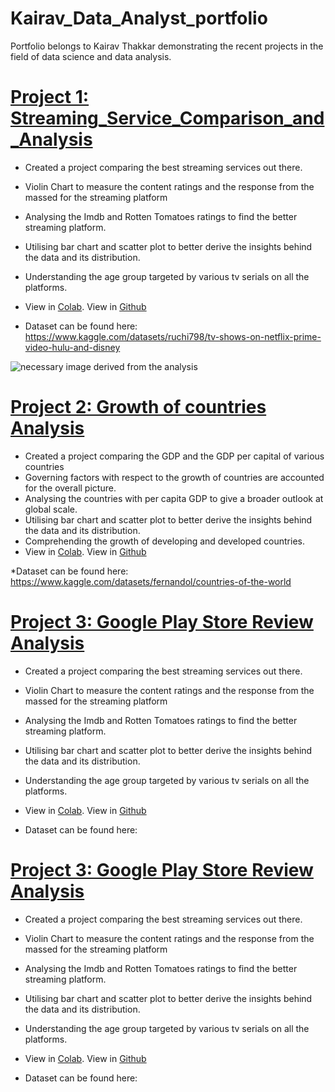 # Kairav_Data_Analyst_portfolio
Portfolio belongs to Kairav Thakkar demonstrating the recent projects in the field of data science and data analysis.

# [Project 1: Streaming_Service_Comparison_and_Analysis]() 
* Created a project comparing the best streaming services out there.
* Violin Chart to measure the content ratings and the response from the massed for the streaming platform
* Analysing the Imdb and Rotten Tomatoes ratings to find the better streaming platform.
* Utilising bar chart and scatter plot to better derive the insights behind the data and its distribution. 
* Understanding the age group targeted by various tv serials on all the platforms.
* View in [Colab](https://colab.research.google.com/drive/1G9vIDd--ozCaRNCOADCh-_e594ZUCAHS?usp=sharing). View in [Github](https://github.com/parzivalkairav/streaming-service-analysis) 


* Dataset can be found here: https://www.kaggle.com/datasets/ruchi798/tv-shows-on-netflix-prime-video-hulu-and-disney 

![necessary image derived from the analysis]()

# [Project 2: Growth of countries Analysis]([https://colab.research.google.com/drive/15ldWN4bBySpwhgqx8pj-G4rkaJZMQU6-](https://colab.research.google.com/drive/1lW4bAPA5Ow7E4hsL7up3ByAWDPyKHxq3?usp=sharing)) 
* Created a project comparing the GDP and the GDP per capital of various countries
* Governing factors with respect to the growth of countries are accounted for the overall picture.
* Analysing the countries with per capita GDP to give a broader outlook at global scale.
* Utilising bar chart and scatter plot to better derive the insights behind the data and its distribution. 
* Comprehending the growth of developing and developed countries.
* View in [Colab](https://colab.research.google.com/drive/1G9vIDd--ozCaRNCOADCh-_e594ZUCAHS?usp=sharing). View in [Github](https://github.com/parzivalkairav/streaming-service-analysis)

*Dataset can be found here: https://www.kaggle.com/datasets/fernandol/countries-of-the-world

# [Project 3: Google Play Store Review Analysis]([https://colab.research.google.com/drive/15ldWN4bBySpwhgqx8pj-G4rkaJZMQU6-](https://colab.research.google.com/drive/15ldWN4bBySpwhgqx8pj-G4rkaJZMQU6-?usp=sharing))
* Created a project comparing the best streaming services out there.
* Violin Chart to measure the content ratings and the response from the massed for the streaming platform
* Analysing the Imdb and Rotten Tomatoes ratings to find the better streaming platform.
* Utilising bar chart and scatter plot to better derive the insights behind the data and its distribution. 
* Understanding the age group targeted by various tv serials on all the platforms.
* View in [Colab](https://colab.research.google.com/drive/1G9vIDd--ozCaRNCOADCh-_e594ZUCAHS?usp=sharing). View in [Github](https://github.com/parzivalkairav/streaming-service-analysis)

* Dataset can be found here:

# [Project 3: Google Play Store Review Analysis]() 
* Created a project comparing the best streaming services out there.
* Violin Chart to measure the content ratings and the response from the massed for the streaming platform
* Analysing the Imdb and Rotten Tomatoes ratings to find the better streaming platform.
* Utilising bar chart and scatter plot to better derive the insights behind the data and its distribution. 
* Understanding the age group targeted by various tv serials on all the platforms.
* View in [Colab](https://colab.research.google.com/drive/1G9vIDd--ozCaRNCOADCh-_e594ZUCAHS?usp=sharing). View in [Github](https://github.com/parzivalkairav/streaming-service-analysis)

* Dataset can be found here:

